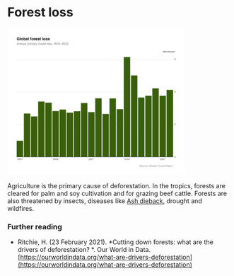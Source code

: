 # Forest loss

<img src="plot.jpeg" alt="Global forest loss" width="400"/>

Agriculture is the primary cause of deforestation. In the tropics, forests are cleared for palm and soy cultivation and for grazing beef cattle. Forests are also threatened by insects, diseases like [Ash dieback](https://www.forestresearch.gov.uk/tools-and-resources/fthr/pest-and-disease-resources/ash-dieback-hymenoscyphus-fraxineus/), drought and wildfires.

### Further reading
- Ritchie, H. (23 February 2021). *Cutting down forests: what are the drivers of deforestation?
*. Our World in Data. [https://ourworldindata.org/what-are-drivers-deforestation](https://ourworldindata.org/what-are-drivers-deforestation)